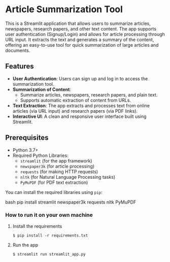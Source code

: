 # Article Summarization Tool

This is a Streamlit application that allows users to summarize articles, newspapers, research papers, and other text content. The app supports user authentication (Signup/Login) and allows for article processing through URL input. It extracts the text and generates a summary of the content, offering an easy-to-use tool for quick summarization of large articles and documents.

## Features

- **User Authentication**: Users can sign up and log in to access the summarization tool.
- **Summarization of Content**: 
  - Summarize articles, newspapers, research papers, and plain text.
  - Supports automatic extraction of content from URLs.
- **Text Extraction**: The app extracts and processes text from online articles (via URL input) and research papers (via PDF links).
- **Interactive UI**: A clean and responsive user interface built using Streamlit.

## Prerequisites

- Python 3.7+
- Required Python Libraries:
  - `streamlit` (for the app framework)
  - `newspaper3k` (for article processing)
  - `requests` (for making HTTP requests)
  - `nltk` (for Natural Language Processing tasks)
  - `PyMuPDF` (for PDF text extraction)

You can install the required libraries using `pip`:

bash
pip install streamlit newspaper3k requests nltk PyMuPDF

### How to run it on your own machine

1. Install the requirements

   ```
   $ pip install -r requirements.txt
   ```

2. Run the app

   ```
   $ streamlit run streamlit_app.py
   ```
